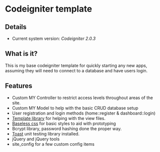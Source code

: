 # Codeigniter template

## Details
* Current system version: *Codeigniter 2.0.3*

## What is it?
This is my base codeigniter template for quickly starting any new apps, assuming they will need to connect to a database and have users login.

## Features
* Custom MY Controller to restrict access levels throughout areas of the site.
* Custom MY Model to help with the basic CRUD database setup
* User registration and login methods (home::register & dashboard::login)
* [Template library](http://williamsconcepts.com/ci/codeigniter/libraries/template/) for helping with the view files.
* [Baseless css](https://github.com/peteyhawkins/baseless) for basic styles to aid with prototyping
* Bcrypt library, password hashing done the proper way.
* [Toast](http://jensroland.com/projects/toast/) unit testing library installed.
* jQuery and jQuery tools
* site_config for a few custom config items